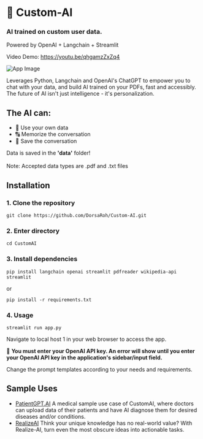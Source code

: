 # 🧠 Custom-AI

### AI trained on **custom** user data.
Powered by OpenAI + Langchain + Streamlit

Video Demo: https://youtu.be/qhgamzZxZq4

![App Image](https://github.com/DorsaRoh/CustomAI/blob/main/content/app.png)


Leverages Python, Langchain and OpenAI's ChatGPT to empower you to chat with your data, and build AI trained on your PDFs, fast and accessibly. The future of AI isn't just intelligence - it's personalization.

## The AI can:
- 📁 Use your own data
- 🔠 Memorize the conversation
- 💬 Save the conversation

Data is saved in the **'data'** folder! 
<br></br>
Note: Accepted data types are .pdf and .txt files

## Installation

### 1. Clone the repository
```shell
git clone https://github.com/DorsaRoh/Custom-AI.git
```

### 2. Enter directory
```shell
cd CustomAI
```

### 3. Install dependencies

```shell
pip install langchain openai streamlit pdfreader wikipedia-api streamlit
```
or
```shell
pip install -r requirements.txt
```

### 4. Usage
 
```shell
streamlit run app.py
```
Navigate to local host 1 in your web browser to access the app.

🚨 **You must enter your OpenAI API key. An error will show until you enter your OpenAI API key in the application's sidebar/input field.**

Change the prompt templates according to your needs and requirements.

 ## Sample Uses
- [PatientGPT.AI](https://github.com/DorsaRoh/Custom-AI/tree/main/PatientGPT.AI) A medical sample use case of CustomAI, where doctors can upload data of their patients and have AI diagnose them for desired diseases and/or conditions.
- [RealizeAI](https://github.com/DorsaRoh/Custom-AI/tree/main/RealizeAI)
Think your unique knowledge has no real-world value? With Realize-AI, turn even the most obscure ideas into actionable tasks.

